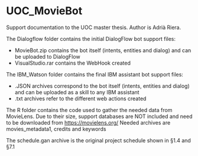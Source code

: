 # UOC_MovieBot
Support documentation to the UOC master thesis. Author is Adrià Riera.

The Dialogflow folder contains the initial DialogFlow bot support files:
- MovieBot.zip contains the bot itself (intents, entities and dialog) and can be uploaded to DialogFlow
- VisualStudio.rar contains the WebHook created

The IBM_Watson folder contains the final IBM assistant bot support files:
- .JSON archives correspond to the bot itself (intents, entities and dialog) and can be uploaded as a skill to any IBM assistant
- .txt archives refer to the different web actions created

The R folder contains the code used to gather the needed data from MovieLens. Due to their size, support databases are NOT included and need to be downloaded from https://movielens.org/ Needed archives are movies_metadata1, credits and keywords

The schedule.gan archive is the original project schedule shown in §1.4 and §7.1
